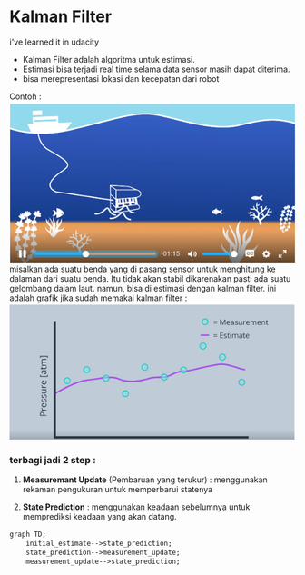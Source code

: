 # Kalman Filter
 i've learned it in udacity

- Kalman Filter adalah algoritma untuk estimasi. 
- Estimasi bisa terjadi real time selama data sensor masih dapat diterima.
- bisa merepresentasi lokasi dan kecepatan dari robot

Contoh :
![Alt text](assets/examp.png)
misalkan ada suatu benda yang di pasang sensor untuk menghitung ke dalaman dari suatu benda. Itu tidak akan stabil dikarenakan pasti ada suatu gelombang dalam laut. namun, bisa di estimasi dengan kalman filter.
ini adalah grafik jika sudah memakai kalman filter :
![Alt text](assets/kalman.png)


### terbagi jadi 2 step :
1. **Measuremant Update** (Pembaruan yang terukur) : menggunakan rekaman pengukuran untuk memperbarui statenya

2. **State Prediction** : menggunakan keadaan sebelumnya untuk memprediksi keadaan yang akan datang.

```mermaid
graph TD;
    initial_estimate-->state_prediction;
    state_prediction-->measurement_update;
    measurement_update-->state_prediction;
```